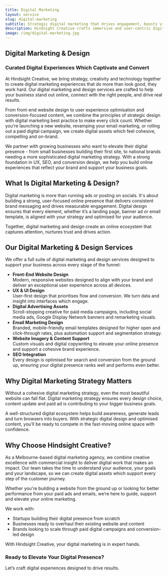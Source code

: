 ```yaml
---
title: Digital Marketing
layout: service
slug: digital-marketing
subtitle: Strategic digital marketing that drives engagement, boosts visibility, and grows your brand online.
description: Hindsight Creative crafts immersive and user-centric digital design elements which captivate your audience and elevate your brand. Our expert team combines creativity, strategy, and cutting-edge technology to deliver exceptional front-end web design, user experience (UX) design, digital ad assets, email templates, and website imagery. We are dedicated to creating digital experiences that leave a lasting impact and drive meaningful results.
image: /img/digital-marketing.jpg
---
```


## Digital Marketing & Design

### Curated Digital Experiences Which Captivate and Convert

At Hindsight Creative, we bring strategy, creativity and technology together to create digital marketing experiences that do more than look good, they work hard. Our digital marketing and design services are crafted to help your business stand out online, connect with the right people, and drive real results.

From front-end website design to user experience optimisation and conversion-focused content, we combine the principles of strategic design with digital marketing best practice to make every click count. Whether you're launching a new website, revamping your email marketing, or rolling out a paid digital campaign, we create digital assets which feel cohesive, compelling and on-brand.

We partner with growing businesses who want to elevate their digital presence - from small businesses building their first site, to national brands needing a more sophisticated digital marketing strategy. With a strong foundation in UX, SEO, and conversion design, we help you build online experiences that reflect your brand and support your business goals.

## What Is Digital Marketing & Design?

Digital marketing is more than running ads or posting on socials. It's about building a strong, user-focused online presence that delivers consistent brand messaging and drives measurable engagement. Digital design ensures that every element, whether it’s a landing page, banner ad or email template, is aligned with your strategy and optimised for your audience.

Together, digital marketing and design create an online ecosystem that captures attention, nurtures trust and drives action.

## Our Digital Marketing & Design Services

We offer a full suite of digital marketing and design services designed to support your business across every stage of the funnel:

- **Front-End Website Design**  
   Modern, responsive websites designed to align with your brand and deliver an exceptional user experience across all devices.
- **UX & UI Design**  
   User-first design that prioritises flow and conversion. We turn data and insight into interfaces which engage.
- **Digital Advertising Assets**  
   Scroll-stopping creative for paid media campaigns, including social media ads, Google Display Network banners and remarketing visuals.
- **Email Marketing Design**  
   Branded, mobile-friendly email templates designed for higher open and click-through rates, plus automation support and segmentation strategy.
- **Website Imagery & Content Support**  
   Custom visuals and digital copywriting to elevate your online presence and support a cohesive brand experience.
- **SEO Integration**  
   Every design is optimised for search and conversion from the ground up, ensuring your digital presence ranks well and performs even better.

## Why Digital Marketing Strategy Matters

Without a cohesive digital marketing strategy, even the most beautiful website can fall flat. Digital marketing strategy ensures every design choice, content update and paid ad is contributing to your bigger business goals.

A well-structured digital ecosystem helps build awareness, generate leads and turn browsers into buyers. With strategic digital design and optimised content, you’ll be ready to compete in the fast-moving online space with confidence.

## Why Choose Hindsight Creative?

As a Melbourne-based digital marketing agency, we combine creative excellence with commercial insight to deliver digital work that makes an impact. Our team takes the time to understand your audience, your goals and your landscape, so we can create digital assets which support every step of the customer journey.

Whether you're building a website from the ground up or looking for better performance from your paid ads and emails, we’re here to guide, support and elevate your online marketing.

We work with:

- Startups building their digital presence from scratch
- Businesses ready to overhaul their existing website and content
- Brands looking to scale through paid digital campaigns and conversion-led design

With Hindsight Creative, your digital marketing is in expert hands.

### Ready to Elevate Your Digital Presence?

Let’s craft digital experiences designed to drive results.
